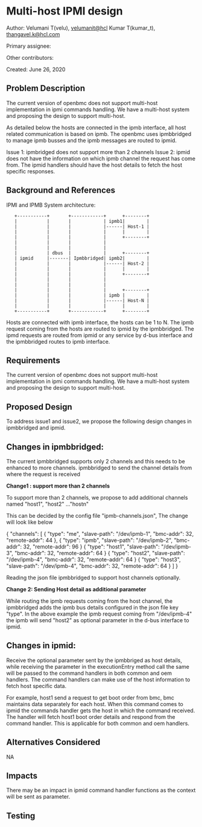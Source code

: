 # Multi-host IPMI design

Author:
  Velumani T(velu),  [velumanit@hcl](mailto:velumanit@hcl.com)
  Kumar T(kumar_t), [thangavel.k@hcl.com](mailto:thangavel.k@hcl.com)

Primary assignee:
 
Other contributors:
 
Created:
 June 26, 2020

## Problem Description
The current version of openbmc does not support multi-host implementation in ipmi 
commands handling. We have a multi-host system and proposing the design to 
support multi-host.

As detailed below the hosts are connected in the ipmb interface, all host 
related communication is based on ipmb. The openbmc uses ipmbbridged to manage 
ipmb busses and the ipmb messages are routed to ipmid.

Issue 1: ipmbridged does not support more than 2 channels
Issue 2: ipmid does not have the information on which ipmb channel the request 
has come from. The ipmid handlers should have the host details to fetch the 
host specific responses.

## Background and References
IPMI and IPMB System architecture:
       
       +-----------+       +------------+      +--------+
       |           |       |            | ipmb1|        |
       |           |       |            |------| Host-1 |
       |           |       |            |      |        |
       |           |       |            |      +--------+
       |           |       |            |
       |           |       |            |                   
       |           | dbus  |            |      +--------+   
       | ipmid     |-------| Ipmbbridged| ipmb2|        |   
       |           |       |            |------| Host-2 |   
       |           |       |            |      |        |   
       |           |       |            |      +--------+   
       |           |       |            |
       |           |       |            |                   
       |           |       |            |      +--------+   
       |           |       |            | ipmb |        |   
       |           |       |            |------| Host-N |   
       |           |       |            |      |        |   
       +-----------+       +------------+      +--------+   
Hosts are connected with ipmb interface, the hosts can be 1 to N. The ipmb 
request coming from the hosts are routed to ipmid by the ipmbbridged.
The ipmd requests are routed from ipmid or any service by d-bus interface and
the ipmbbridged routes to ipmb interface.
## Requirements
The current version of openbmc does not support multi-host implementation in ipmi 
commands handling. We have a multi-host system and proposing the design to 
support multi-host.

## Proposed Design

To address issue1 and issue2, we propose the following design changes in 
ipmbbridged and ipmid.

Changes in ipmbbridged:
-----
The current ipmbbridged supports only 2 channels and this needs to be 
enhanced to more channels.
ipmbbridged to send the channel details from where the request is received

**Change1 : support more than 2 channels**

To support more than 2 channels, we propose to add additional channels named 
"host1", "host2" ..."hostn"

This can be decided by the config file "ipmb-channels.json", The change will 
look like below

{
  "channels": [
    {
      "type": "me",
      "slave-path": "/dev/ipmb-1",
      "bmc-addr": 32,
      "remote-addr": 44
    },
    {
      "type": "ipmb",
      "slave-path": "/dev/ipmb-2",
      "bmc-addr": 32,
      "remote-addr": 96
    }
	{
      "type": "host1",
      "slave-path": "/dev/ipmb-3",
      "bmc-addr": 32,
      "remote-addr": 64
    }
	{
      "type": "host2",
      "slave-path": "/dev/ipmb-4",
      "bmc-addr": 32,
      "remote-addr": 64
    }
	{
      "type": "host3",
      "slave-path": "/dev/ipmb-4",
      "bmc-addr": 32,
      "remote-addr": 64
    }
  ]
}

Reading the json file ipmbbridged to support host channels optionally.

**Change 2: Sending Host detail as additional parameter**

While routing the ipmb requests coming from the host channel, the ipmbbridged 
adds the ipmb bus details configured in the json file key "type". 
In the above example the ipmb request coming from "/dev/ipmb-4" the ipmb will 
send "host2" as optional parameter in the d-bus interface to ipmid.

Changes in ipmid:
--------
Receive the optional parameter sent by the ipmbbriged as host details, while 
receiving the parameter in the executionEntry method call the same will be 
passed to the command handlers in both common and oem handlers.
The command handlers can make use of the host information to fetch host 
specific data.

For example, host1 send a request to get boot order from bmc, bmc maintains 
data separately for each host. When this command comes to ipmid the commands 
handler gets the host in which the command received. The handler will fetch
host1 boot order details and respond from the command handler. This is 
applicable for both common and oem handlers.


## Alternatives Considered
NA

## Impacts
There may be an impact in ipmid command handler functions as the context will be  sent as parameter.

## Testing

<!--stackedit_data:
eyJoaXN0b3J5IjpbMjA2NTIxNDQzOCwtMTk4NzQ1ODY5M119
-->